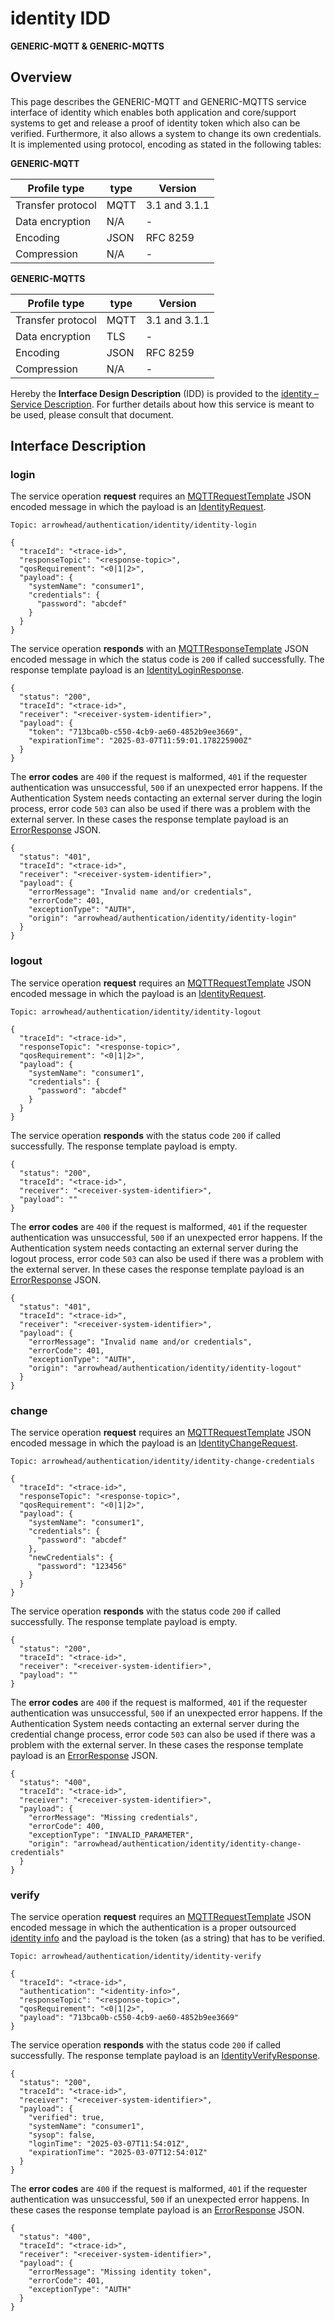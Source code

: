 # identity IDD
**GENERIC-MQTT & GENERIC-MQTTS**

## Overview

This page describes the GENERIC-MQTT and GENERIC-MQTTS service interface of identity which enables both application and core/support systems to
get and release a proof of identity token which also can be verified. Furthermore, it also allows a system to
change its own credentials. It is implemented using protocol, encoding as stated in the
following tables:

**GENERIC-MQTT**

Profile type | type | Version
--- | --- | ---
Transfer protocol | MQTT | 3.1 and 3.1.1
Data encryption | N/A | -
Encoding | JSON | RFC 8259
Compression | N/A | -

**GENERIC-MQTTS**

Profile type | type | Version
--- | --- | ---
Transfer protocol | MQTT | 3.1 and 3.1.1
Data encryption | TLS | -
Encoding | JSON | RFC 8259
Compression | N/A | -

Hereby the **Interface Design Description** (IDD) is provided to the [identity – Service Description](../../assets/sd/5_0_0/identity_sd.pdf). For further details about how this service is meant to be used, please consult that document.

## Interface Description

### login

The service operation **request** requires an [MQTTRequestTemplate](../data-models/mqtt-request-template.md) JSON encoded message in which the payload is an [IdentityRequest](../data-models/identity-request.md).

```
Topic: arrowhead/authentication/identity/identity-login

{
  "traceId": "<trace-id>",
  "responseTopic": "<response-topic>",
  "qosRequirement": "<0|1|2>",
  "payload": {
    "systemName": "consumer1",
    "credentials": {
      "password": "abcdef"
    }
  }
}
```

The service operation **responds** with an [MQTTResponseTemplate](../data-models/mqtt-response-template.md) JSON encoded message in which the status code is `200` if called successfully. The response template payload is an
[IdentityLoginResponse](../data-models/identity-response.md).


```
{
  "status": "200",
  "traceId": "<trace-id>",
  "receiver": "<receiver-system-identifier>",
  "payload": {
    "token": "713bca0b-c550-4cb9-ae60-4852b9ee3669",
    "expirationTime": "2025-03-07T11:59:01.178225900Z"
  }
}
```

The **error codes** are `400` if the request is malformed, `401` if the requester authentication was unsuccessful,
`500` if an unexpected error happens. If the Authentication System needs contacting an external server during the login process,
error code `503` can also be used if there was a problem with the external server.  In these cases the response template payload is an
[ErrorResponse](../data-models/error-response.md) JSON.

```
{
  "status": "401",
  "traceId": "<trace-id>",
  "receiver": "<receiver-system-identifier>",
  "payload": {
    "errorMessage": "Invalid name and/or credentials",
    "errorCode": 401,
    "exceptionType": "AUTH",
    "origin": "arrowhead/authentication/identity/identity-login"
  }
}
```

### logout

The service operation **request** requires an [MQTTRequestTemplate](../data-models/mqtt-request-template.md) JSON encoded message in which the payload is an [IdentityRequest](../data-models/identity-request.md).

```
Topic: arrowhead/authentication/identity/identity-logout

{
  "traceId": "<trace-id>",
  "responseTopic": "<response-topic>",
  "qosRequirement": "<0|1|2>",
  "payload": {
    "systemName": "consumer1",
    "credentials": {
      "password": "abcdef"
    }
  }
}
```

The service operation **responds** with the status code `200` if called successfully. The response template payload is empty.

```
{
  "status": "200",
  "traceId": "<trace-id>",
  "receiver": "<receiver-system-identifier>",
  "payload": ""
}
```

The **error codes** are `400` if the request is malformed, `401` if the requester authentication was unsuccessful,
`500` if an unexpected error happens. If the Authentication system needs contacting an external server during the logout process,
error code `503` can also be used if there was a problem with the external server.  In these cases the response template payload is an
[ErrorResponse](../data-models/error-response.md) JSON.


```
{
  "status": "401",
  "traceId": "<trace-id>",
  "receiver": "<receiver-system-identifier>",
  "payload": {
    "errorMessage": "Invalid name and/or credentials",
    "errorCode": 401,
    "exceptionType": "AUTH",
    "origin": "arrowhead/authentication/identity/identity-logout"
  }
}
```

### change

The service operation **request** requires an [MQTTRequestTemplate](../data-models/mqtt-request-template.md) JSON encoded message in which the payload is an [IdentityChangeRequest](../data-models/identity-change-request.md).

```
Topic: arrowhead/authentication/identity/identity-change-credentials

{
  "traceId": "<trace-id>",
  "responseTopic": "<response-topic>",
  "qosRequirement": "<0|1|2>",
  "payload": {
    "systemName": "consumer1",
    "credentials": {
      "password": "abcdef"
    },
    "newCredentials": {
      "password": "123456"
    }
  }
}
```

The service operation **responds** with the status code `200` if called successfully. The response template payload is empty.

```
{
  "status": "200",
  "traceId": "<trace-id>",
  "receiver": "<receiver-system-identifier>",
  "payload": ""
}
```

The **error codes** are `400` if the request is malformed, `401` if the requester authentication was unsuccessful,
`500` if an unexpected error happens. If the Authentication System needs contacting an external server during the credential change process,
error code `503` can also be used if there was a problem with the external server. In these cases the response template payload is an
[ErrorResponse](../data-models/error-response.md) JSON.

```
{
  "status": "400",
  "traceId": "<trace-id>",
  "receiver": "<receiver-system-identifier>",
  "payload": {
    "errorMessage": "Missing credentials",
    "errorCode": 400,
    "exceptionType": "INVALID_PARAMETER",
    "origin": "arrowhead/authentication/identity/identity-change-credentials"
  }
}
```

### verify

The service operation **request** requires an [MQTTRequestTemplate](../data-models/mqtt-request-template.md) JSON encoded message in which the authentication is a proper outsourced [identity info](../../api/authentication_policy.md/#mqtt) and the payload is the token (as a string) that has to be verified.


```
Topic: arrowhead/authentication/identity/identity-verify

{
  "traceId": "<trace-id>",
  "authentication": "<identity-info>",
  "responseTopic": "<response-topic>",
  "qosRequirement": "<0|1|2>",
  "payload": "713bca0b-c550-4cb9-ae60-4852b9ee3669"
}

```

The service operation **responds** with the status code `200` if called successfully. The response template payload is an
[IdentityVerifyResponse](../data-models/identity-verify-response.md).

```
{
  "status": "200",
  "traceId": "<trace-id>",
  "receiver": "<receiver-system-identifier>",
  "payload": {
    "verified": true,
    "systemName": "consumer1",
    "sysop": false,
    "loginTime": "2025-03-07T11:54:01Z",
    "expirationTime": "2025-03-07T12:54:01Z"
  }
}
```

The **error codes** are `400` if the request is malformed, `401` if the requester authentication was unsuccessful,
`500` if an unexpected error happens. In these cases the response template payload is an
[ErrorResponse](../data-models/error-response.md) JSON.

```
{
  "status": "400",
  "traceId": "<trace-id>",
  "receiver": "<receiver-system-identifier>",
  "payload": {
    "errorMessage": "Missing identity token",
    "errorCode": 401,
    "exceptionType": "AUTH"
  }
}
```